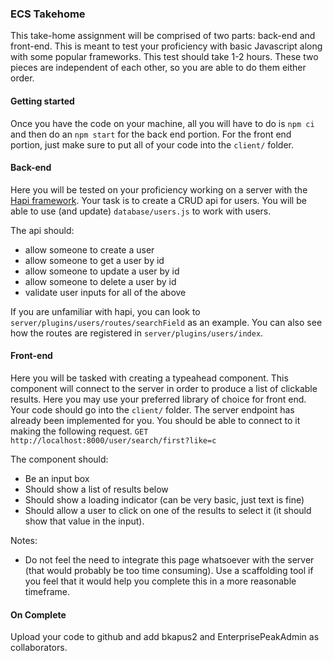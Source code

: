 ### ECS Takehome

This take-home assignment will be comprised of two parts: back-end and front-end. This is meant to test your proficiency with basic Javascript along with some popular frameworks. This test should take 1-2 hours. These two pieces are independent of each other, so you are able to do them either order.

#### Getting started
Once you have the code on your machine, all you will have to do is `npm ci` and then do an `npm start` for the back end portion. For the front end portion, just make sure to put all of your code into the `client/` folder.


#### Back-end
Here you will be tested on your proficiency working on a server with the [Hapi framework](https://hapi.dev/api/?v=18.3.2). Your task is to create a CRUD api for users. You will be able to use (and update) `database/users.js` to work with users.

The api should:
- allow someone to create a user
- allow someone to get a user by id
- allow someone to update a user by id
- allow someone to delete a user by id
- validate user inputs for all of the above

If you are unfamiliar with hapi, you can look to `server/plugins/users/routes/searchField` as an example. You can also see how the routes are registered in `server/plugins/users/index`.

#### Front-end
Here you will be tasked with creating a typeahead component. This component will connect to the server in order to produce a list of clickable results. Here you may use your preferred library of choice for front end. Your code should go into the `client/` folder. The server endpoint has already been implemented for you. You should be able to connect to it making the following request.
```GET http://localhost:8000/user/search/first?like=c```

The component should:
- Be an input box
- Should show a list of results below
- Should show a loading indicator (can be very basic, just text is fine)
- Should allow a user to click on one of the results to select it (it should show that value in the input).

Notes:
- Do not feel the need to integrate this page whatsoever with the server (that would probably be too time consuming). Use a scaffolding tool if you feel that it would help you complete this in a more reasonable timeframe.

#### On Complete
Upload your code to github and add bkapus2 and EnterprisePeakAdmin as collaborators. 
